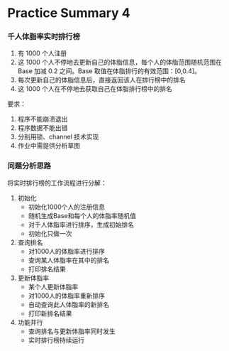 # Practice Summary 4

### 千人体脂率实时排行榜

1. 有 1000 个人注册
2. 这 1000 个人不停地去更新自己的体脂信息，每个人的体脂范围随机范围在 Base 加减 0.2 之间。Base 取值在体脂排行的有效范围：[0,0.4]。
3. 每次更新自己的体脂信息后，直接返回该人在排行榜中的排名
4. 这 1000 个人在不停地去获取自己在体脂排行榜中的排名

要求：
1. 程序不能崩溃退出
2. 程序数据不能出错
3. 分别用锁、channel 技术实现
4. 作业中需提供分析草图

### 问题分析思路

将实时排行榜的工作流程进行分解：
1. 初始化
   - 初始化1000个人的注册信息
   - 随机生成Base和每个人的体脂率随机值
   - 对千人体脂率进行排序，生成初始排名
   - 初始化只做一次
2. 查询排名
   - 对1000人的体脂率进行排序
   - 查询某人体脂率在其中的排名
   - 打印排名结果
3. 更新体脂率
   - 某个人更新体脂率
   - 对1000人的体脂率重新排序
   - 自动查询此人体脂率的新排名
   - 打印新排名结果
4. 功能并行
   - 查询排名与更新体脂率同时发生
   - 实时排行榜持续运行




